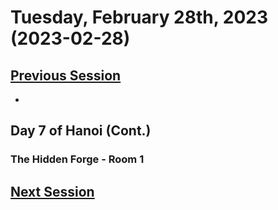 # Tuesday, February 28th, 2023 (2023-02-28)

## [Previous Session](./2023-02-07.md)

- 

## Day 7 of Hanoi (Cont.)

### The Hidden Forge - Room 1



## [Next Session](./2022-XX-XX.md)
